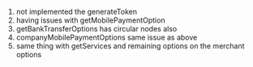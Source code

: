 1. not implemented the generateToken
2.  having issues with getMobilePaymentOption
3.  getBankTransferOptions has circular nodes also
4.  companyMobilePaymentOptions same issue as above
5.  same thing with getServices and remaining options on the merchant options